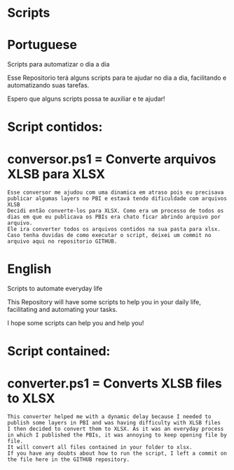 # Scripts
# Portuguese
 Scripts para automatizar o dia a dia

 Esse Repositorio terá alguns scripts para te ajudar no dia a dia, facilitando e automatizando suas tarefas.

 Espero que alguns scripts possa te auxiliar e te ajudar!

 # Script contidos:
   # conversor.ps1 = Converte arquivos XLSB para XLSX
    Esse conversor me ajudou com uma dinamica em atraso pois eu precisava publicar algumas layers no PBI e estavá tendo dificuldade com arquivos XLSB
    Decidi então converte-los para XLSX. Como era um processo de todos os dias em que eu publicava os PBIs era chato ficar abrindo arquivo por arquivo.
    Ele ira converter todos os arquivos contidos na sua pasta para xlsx.
    Caso tenha duvidas de como executar o script, deixei um commit no arquivo aqui no repositorio GITHUB.

 # English
 Scripts to automate everyday life

 This Repository will have some scripts to help you in your daily life, facilitating and automating your tasks.

 I hope some scripts can help you and help you!


 # Script contained:
   # converter.ps1 = Converts XLSB files to XLSX
    This converter helped me with a dynamic delay because I needed to publish some layers in PBI and was having difficulty with XLSB files
    I then decided to convert them to XLSX. As it was an everyday process in which I published the PBIs, it was annoying to keep opening file by file.
    It will convert all files contained in your folder to xlsx.
    If you have any doubts about how to run the script, I left a commit on the file here in the GITHUB repository.

